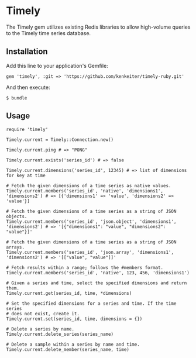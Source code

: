 # Timely

The Timely gem utilizes existing Redis libraries to allow high-volume queries to the Timely time series database. 

## Installation

Add this line to your application's Gemfile:

    gem 'timely', :git => 'https://github.com/kenkeiter/timely-ruby.git'

And then execute:

    $ bundle

## Usage

    require 'timely'

    Timely.current = Timely::Connection.new()

    Timely.current.ping # => "PONG"

    Timely.current.exists('series_id') # => false

    Timely.current.dimensions('series_id', 12345) # => list of dimensions for key at time

    # Fetch the given dimensions of a time series as native values.
    Timely.current.members('series_id', 'native', 'dimensions1', 'dimensions2') # => [{'dimensions1' => 'value', 'dimensions2' => 'value'}]

    # Fetch the given dimensions of a time series as a string of JSON objects.
    Timely.current.members('series_id', 'json.object', 'dimensions1', 'dimensions2') # => '[{"dimensions1": "value", "dimensions2": "value"}]'

    # Fetch the given dimensions of a time series as a string of JSON arrays.
    Timely.current.members('series_id', 'json.array', 'dimensions1', 'dimensions2') # => '[["value", "value"]]'

    # Fetch results within a range; follows the #members format.
    Timely.current.members('series_id', 'native', 123, 456, 'dimensions1')

    # Given a series and time, select the specified dimensions and return them.
    Timely.current.get(series_id, time, *dimensions)

    # Set the specified dimensions for a series and time. If the time series 
    # does not exist, create it.
    Timely.current.set(series_id, time, dimensions = {})

    # Delete a series by name.
    Timely.current.delete_series(series_name)

    # Delete a sample within a series by name and time.
    Timely.current.delete_member(series_name, time)